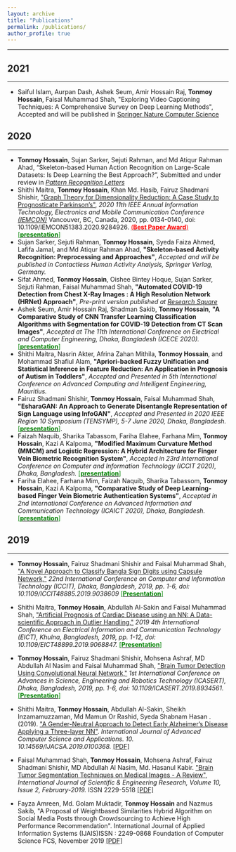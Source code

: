 ```yaml
---
layout: archive
title: "Publications"
permalink: /publications/
author_profile: true
---
```


-----------

## 2021
-----------
* Saiful Islam, Aurpan Dash, Ashek Seum, Amir Hossain Raj, **Tonmoy Hossain**, Faisal Muhammad Shah, "Exploring Video Captioning Techniques: A Comprehensive Survey on Deep Learning Methods", Accepted and will be published in [Springer Nature Computer Science](https://www.springer.com/journal/42979)


## 2020
-----------
* **Tonmoy Hossain**, Sujan Sarker, Sejuti Rahman, and Md Atiqur Rahman Ahad, “Skeleton-based Human Action Recognition on Large-Scale Datasets: Is Deep Learning the Best Approach?”, Submitted and under review in <i>[Pattern Recognition Letters](https://www.journals.elsevier.com/pattern-recognition-letters/call-for-papers/advances-in-human-action-activity-and-gesture-recognition)</i>
*  Shithi Maitra, **Tonmoy Hossain**, Khan Md. Hasib, Fairuz Shadmani Shishir, ["Graph Theory for Dimensionality Reduction: A Case Study to Prognosticate Parkinson’s",](https://ieeexplore.ieee.org/abstract/document/9284926) <i>2020 11th IEEE Annual Information Technology, Electronics and Mobile Communication Conference [(IEMCON)](https://ieee-iemcon.org/)</i> Vancouver, BC, Canada, 2020, pp. 0134-0140, doi: 10.1109/IEMCON51383.2020.9284926. [<span style ="color:Red">(**Best Paper Award**)</span>](https://tonmoy-hossain.github.io/files/Best_Paper_Award.png) [<span style ="color:Green">[**presentation**]</span>](https://tonmoy-hossain.github.io/files/IEMCON2020(Graph).pdf)
*  Sujan Sarker, Sejuti Rahman, **Tonmoy Hossain**, Syeda Faiza Ahmed, Lafifa Jamal, and Md Atiqur Rahman Ahad, **"Skeleton-based Activity Recognition: Preprocessing and Approaches"**, <i>Accepted and will be published in Contactless Human Activity Analysis, Springer Verlag, Germany.</i>
*  Sifat Ahmed, **Tonmoy Hossain**, Oishee Bintey Hoque, Sujan Sarker, Sejuti Rahman, Faisal Muhammad Shah, **"Automated COVID-19 Detection from Chest X-Ray Images : A High Resolution Network (HRNet) Approach"**, <i>Pre-print version published at [Research Square](https://www.researchsquare.com/article/rs-56285/v1)</i>
*  Ashek Seum, Amir Hossain Raj, Shadman Sakib, **Tonmoy Hossain**, **"A Comparative Study of CNN Transfer Learning Classification Algorithms with Segmentation for COVID-19 Detection from CT Scan Images"**, <i>Accepted at The 11th International Conference on Electrical and Computer Engineering, Dhaka, Bangladesh (ICECE 2020).</i> [<span style ="color:Green">[**presentation**]</span>](https://tonmoy-hossain.github.io/files/ICECE_2020_(COVID-19).pdf)
*  Shithi Maitra, Nasrin Akter, Afrina Zahan Mithila, **Tonmoy Hossain**, and Mohammad Shafiul Alam, **"Apriori-backed Fuzzy Unification and Statistical Inference in Feature Reduction: An Application in Prognosis of Autism in Toddlers"**, <i>Accepted and Presented in 5th International Conference on Advanced Computing and Intelligent Engineering, Mauritius.</i>
*  Fairuz Shadmani Shishir, **Tonmoy Hossain**, Faisal Muhammad Shah, **"EsharaGAN: An Approach to Generate Disentangle Representation of Sign Language using InfoGAN"**, <i>Accepted and Presented in 2020 IEEE Region 10 Symposium (TENSYMP), 5-7 June 2020, Dhaka, Bangladesh.</i> [<span style ="color:Green">[**presentation**]</span>](https://tonmoy-hossain.github.io/files/tensymp_presentation.pdf).
*  Faizah Naquib, Sharika Tabassom, Fariha Elahee, Farhana Mim, **Tonmoy Hossain**, Kazi A Kalpoma, **"Modified Maximum Curvature Method (MMCM) and Logistic Regression: A Hybrid Architecture for Finger Vein Biometric Recognition System"**, <i>Accepted in 23rd International Conference on Computer and Information Technology (ICCIT 2020), Dhaka, Bangladesh. </i>[<span style ="color:Green">[**presentation**]</span>](https://tonmoy-hossain.github.io/files/ICCIT_2020_(Finger_Vein).pdf)
*  Fariha Elahee, Farhana Mim, Faizah Naquib, Sharika Tabassom, **Tonmoy Hossain**, Kazi A Kalpoma, **"Comparative Study of Deep Learning-based Finger Vein Biometric Authentication Systems"**, <i>Accepted in 2nd International Conference on Advanced Information and Communication Technology (ICAICT 2020), Dhaka, Bangladesh.</i> [<span style ="color:Green">[**presentation**]</span>](https://tonmoy-hossain.github.io/files/ICAICT2020(FingerVein).pdf)



## 2019
-----------

* **Tonmoy Hossain**, Fairuz Shadmani Shishir and Faisal Muhammad Shah, ["A Novel Approach to Classify Bangla Sign Digits using Capsule Network,"](https://ieeexplore.ieee.org/document/9038609) <i> 22nd International Conference on Computer and Information Technology (ICCIT), Dhaka, Bangladesh, 2019, pp. 1-6, doi: 10.1109/ICCIT48885.2019.9038609</i> [<span style ="color:Green">[**Presentation**]</span>](https://tonmoy-hossain.github.io/files/conferencePaper_CapsuleNetwork.pdf)

* Shithi Maitra, **Tonmoy Hosain**, Abdullah Al-Sakin and Faisal Muhammad Shah, ["Artificial Prognosis of Cardiac Disease using
an NN: A Data-scientific Approach in Outlier Handling,"](https://ieeexplore.ieee.org/document/9068847/) <i>2019 4th International Conference on Electrical Information and Communication Technology (EICT), Khulna, Bangladesh, 2019, pp. 1-12, doi: 10.1109/EICT48899.2019.9068847.</i> [<span style ="color:Green">[**Presentation**]</span>](https://tonmoy-hossain.github.io/files/conferencePaper_CardiacDisease.pdf)

* **Tonmoy Hossain**, Fairuz Shadmani Shishir, Mohsena Ashraf, MD Abdullah Al Nasim and Faisal Muhammad Shah, ["Brain Tumor Detection Using Convolutional Neural Network,"](https://ieeexplore.ieee.org/document/8934561) <i>1st International Conference on Advances in Science, Engineering and Robotics Technology (ICASERT), Dhaka, Bangladesh, 2019, pp. 1-6, doi: 10.1109/ICASERT.2019.8934561.</i> [<span style ="color:Green">[**Presentation**]</span>](https://tonmoy-hossain.github.io/files/conferencePaper_BrainTumorDetection.pdf)

* Shithi Maitra, **Tonmoy Hossain**, Abdullah Al-Sakin, Sheikh Inzamamuzzaman, Md Mamun Or Rashid, Syeda Shabnam Hasan . (2019). ["A Gender-Neutral Approach to Detect Early Alzheimer’s Disease Applying a Three-layer NN"](https://thesai.org/Publications/ViewPaper?Volume=10&Issue=3&Code=ijacsa&SerialNo=68). <i>International Journal of Advanced Computer Science and Applications. 10. 10.14569/IJACSA.2019.0100368.</i> [[PDF]](https://tonmoy-hossain.github.io/files/Alzheimer.pdf)

* Faisal Muhammad Shah, **Tonmoy Hossain**, Mohsena Ashraf, Fairuz Shadmani Shishir, MD Abdullah Al Nasim, Md. Hasanul Kabir. ["Brain Tumor Segmentation Techniques on Medical Images - A Review"](https://www.ijser.org/onlineResearchPaperViewer.aspx?Brain-Tumor-Segmentation-Techniques-on-Medical-Images-A-Review.pdf), <i>International Journal of Scientific & Engineering Research, Volume 10, Issue 2, February-2019.</i>
ISSN 2229-5518 [[PDF]](https://tonmoy-hossain.github.io/files/segmentationReview.pdf)

* Fayza Amreen, Md. Golam Muktadir, **Tonmoy Hossain** and Nazmus Sakib, "A Proposal of Weightbased Similarities Hybrid Algorithm on Social Media Posts through Crowdsourcing to Achieve High Performance Recommendation". International Journal of Applied Information Systems (IJAIS)ISSN : 2249-0868 Foundation of Computer Science FCS, November 2019 [[PDF]](https://tonmoy-hossain.github.io/files/IJAIS.pdf)

